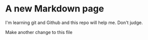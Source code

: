 # A new Markdown page

I'm learning git and Github and this repo will help me. Don't judge.


Make another change to this file
